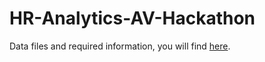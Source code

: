 # HR-Analytics-AV-Hackathon
Data files and required information, you will find [here](https://datahack.analyticsvidhya.com/contest/wns-analytics-hackathon-2018-1/).
